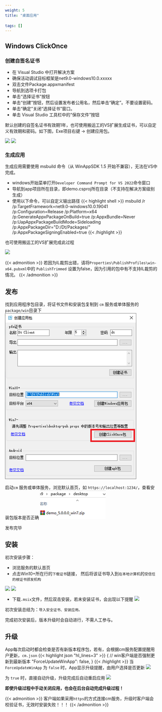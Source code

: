 ```yaml
---
weight: 5
title: "桌面应用"

tags: []
---
```


## Windows ClickOnce

### 创建自签名证书

* 在 Visual Studio 中打开解决方案
* 确保活动调试目标框架是net9.0-windows10.0.xxxxx
* 双击文件Package.appxmanifest
* 导航到选项卡打包
* 单击“选择证书”按钮
* 单击“创建”按钮，然后设置发布者公用名，然后单击“确定”。不要设置密码。
* 单击“确定”关闭“选择证书”窗口。
* 单击 Visual Studio 工具栏中的“保存文件”按钮

默认创建的自签名证书有效期1年，也可使用搬运工的VS扩展生成证书，可以自定义有效期和密码。如下图，Exe项目右键 -> 创建应用包。

![](a1.png)
![](a2.png)

### 生成应用
生成应用需要使用 msbuild 命令（从 WinAppSDK 1.5 开始不兼容），无法在VS中完成。
* windows开始菜单打开`Developer Command Prompt for VS 2022`命令窗口
* 导航到app项目所在目录，即demo.csproj所在目录（不支持在解决方案级别生成）
* 使用以下命令，可以自定义输出路径
{{< highlight shell >}}
msbuild /r /p:TargetFramework=net9.0-windows10.0.19041 /p:Configuration=Release /p:Platform=x64 /p:GenerateAppxPackageOnBuild=true /p:AppxBundle=Never /p:UapAppxPackageBuildMode=Sideloading /p:AppxPackageDir="D:/Dt/Packages/" /p:AppxPackageSigningEnabled=true
{{< /highlight >}}

也可使用搬运工的VS扩展完成此过程

![](a3.png)

{{< admonition >}}
若因为IL裁剪出错，请将`Properties\PublishProfiles\win-x64.pubxml`中的 `PublishTrimmed` 设置为false，因为引用的包中有不支持IL裁剪的情况。
{{< /admonition >}}


## 发布
找到应用程序包目录，将证书文件和安装包复制到 `cm` 服务或单体服务的`package/win`目录下
![](1.png)

启动`cm` 服务或单体服务，浏览默认首页，如 `https://localhost:1234/`，查看安装包版本是否正确
![](2.png)

发布完毕


## 安装
初次安装步骤：
* 浏览服务的默认首页
* 点击Win10+所在行的`下载证书`链接， 然后将该证书导入到`在本地计算机`的`受信任的根证书颁发机构`

![](8.png)
![](10.png)

* 下载`.msix`文件，然后双击安装，若未安装证书，会出现以下提醒
![](9.png)

初次安装总结为：`导入安全证书、安装应用。`

完成初次安装后，版本升级时会自动进行，不需人工参与。


## 升级
App每次启动时都会检查是否有新版本程序包，若有，会根据cm服务配置提醒用户更新，`cm.json`
{{< highlight json "hl_lines=3" >}}
{
  // win客户端是否强制更新到最新版本
  "ForceUpdateWinApp": false,
}
{{< /highlight >}}
当 `ForceUpdateWinApp` 为 `false` 时，App显示升级提醒，由用户选择是否更新
![](11.png)

为 `true` 时，直接自动升级，升级完成后自动重启应用
![](12.png)

**即使升级过程中手动关闭应用，也会在后台自动完成升级过程！**

{{< admonition >}}
客户端如果采用`https`的方式连接cm服务，升级时客户端会校验证书，无效时安装失败！！！
{{< /admonition >}}